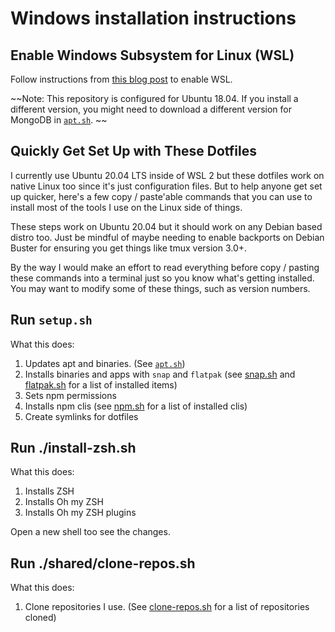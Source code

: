 # Windows installation instructions 

## Enable Windows Subsystem for Linux (WSL)

Follow instructions from [this blog post]() to enable WSL. 

~~Note: This repository is configured for Ubuntu 18.04. If you install a different version, you might need to download a different version for MongoDB in [`apt.sh`](windows/apt.sh). ~~

## Quickly Get Set Up with These Dotfiles

I currently use Ubuntu 20.04 LTS inside of WSL 2 but these dotfiles work on native
Linux too since it's just configuration files. But to help anyone get set up
quicker, here's a few copy / paste'able commands that you can use to install
most of the tools I use on the Linux side of things.

These steps work on Ubuntu 20.04 but it should work on any Debian based distro
too. Just be mindful of maybe needing to enable backports on Debian Buster for
ensuring you get things like tmux version 3.0+.

By the way I would make an effort to read everything before copy / pasting
these commands into a terminal just so you know what's getting installed. You
may want to modify some of these things, such as version numbers.

## Run `setup.sh` 

What this does: 

1. Updates apt and binaries. (See [`apt.sh`](linux/apt.sh))
2. Installs binaries and apps with `snap` and `flatpak` (see [snap.sh](linux/snap.sh) and [flatpak.sh](linux/flatpak.sh) for a list of installed items)
3. Sets npm permissions
4. Installs npm clis (see [npm.sh](shared/npm.sh) for a list of installed clis)
5. Create symlinks for dotfiles

## Run ./install-zsh.sh

What this does:

1. Installs ZSH
2. Installs Oh my ZSH
3. Installs Oh my ZSH plugins

Open a new shell too see the changes.

## Run ./shared/clone-repos.sh

What this does:

1. Clone repositories I use. (See [clone-repos.sh](shared/clone-repos.sh) for a list of repositories cloned)
